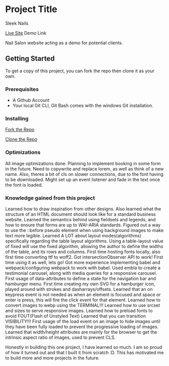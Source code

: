 # Project Title
Sleek Nails

[Live Site](https://takingcareofme.netlify.app) Demo Link

Nail Salon website acting as a demo for potential clients.

## Getting Started

To get a copy of this project, you can fork the repo then clone it as your own.

### Prerequisites
- A Github Account
- Your local Git CLI, Git Bash comes with the windows Git installation.

### Installing

[Fork the Repo](https://github.com/octocat/Spoon-Knife)

[Clone the Repo](https://docs.github.com/en/repositories/creating-and-managing-repositories/cloning-a-repository)

### Optimizations
All image optimizations done. Planning to implement booking in some form in the future. Need to copywrite and replace lorem, as well as think of a new name. Also, theres a bit of cls on slower connections, due to the font having to be downloaded. Might set up an event listener and fade in the text once the font is loaded.

### Knowledge gained from this project
Learned how to draw inspiration from other designs. Also learned what the structure of an HTML document should look like for a standard business website. 
Learned the semantics behind using fieldsets and legends, and how to ensure that forms are up to WAI-ARIA standards.
Figured out a way to use the ::before pseudo element when using background images to make text more legible.
Learned A LOT about layout modes(algorithms) specifically regarding the table layout algorithms. Using a table-layout value of fixed will use the fixed algorithm, allowing the author to define the widths of the table, and its rows and columns.
First time hosting fonts locally, also first time converting ttf to woff2.
Got intersectionObserver API to work! First time using it as well, lets go!
Got more experience implementing babel and webpack/configuring webpack to work with babel.
Used embla to create a testimonial carousel, along with media queries for a responsive carousel.
First usage of data-attributes to define a state for the navigation bar and hamburger menu.
First time creating my own SVG for a hamburger icon, played around with strokes and dasharrays/offsets.
Learned that an on keypress event is not needed as when an element is focused and space or enter is press, this will fire the click event for that element.
Learned how to convert images to webp using the TERMINAL!!!
Learned how to use srcset and sizes to serve responsive images. 
Learned how to preload fonts to avoid FOUT(Flash of Unstyled Text)
Learned that you can transition VISIBILITY!!!
First usage of the load event on an image to hide images until they have been fully loaded to prevent the progressive loading of images.
Learned that width/height attributes are mainly for the browser to get the intrinsic aspect ratio of images, used to prevent CLS.

Honestly in building this one project, I have learned so much. I am so proud of how it turned out and that I built it from scratch :D. This has motivated me to build more and more projects in the future.
